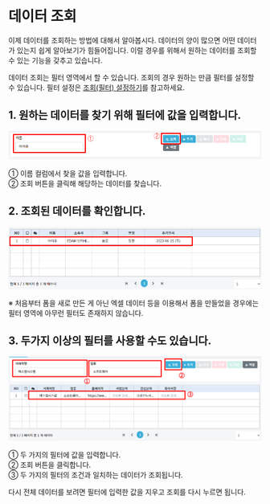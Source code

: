 # 데이터 조회
이제 데이터를 조회하는 방법에 대해서 알아봅시다. 데이터의 양이 많으면 어떤 데이터가 있는지 쉽게 알아보기가 힘들어집니다. 이럴 경우를 위해서 원하는 데이터를 조회할 수 있는 기능을 갖추고 있습니다.

데이터 조회는 필터 영역에서 할 수 있습니다. 조회의 경우 원하는 만큼 필터를 설정할 수 있습니다. 필터 설정은 [조회(필터) 설정하기](./7-form-design/4-filter-setting.md)를 참고하세요.

## 1. 원하는 데이터를 찾기 위해 필터에 값을 입력합니다.

![원하는 데이터를 찾기 위해 필터에 값을 입력합니다](/media/image88.png)

①	이름 컬럼에서 찾을 값을 입력합니다.<br>
②	조회 버튼을 클릭해 해당하는 데이터를 찾습니다.

## 2. 조회된 데이터를 확인합니다.

![조회된 데이터를 확인합니다](/media/image89.png)

※ 처음부터 폼을 새로 만든 게 아닌 엑셀 데이터 등을 이용해서 폼을 만들었을 경우에는 필터 영역에 아무런 필터도 존재하지 않습니다.

## 3. 두가지 이상의 필터를 사용할 수도 있습니다.

![두가지 이상의 필터를 사용할 수도 있습니다](/media/image90.png)

①	두 가지의 필터에 값을 입력합니다.<br>
②	조회 버튼을 클릭합니다.<br>
③	두 가지의 필터의 조건과 일치하는 데이터가 조회됩니다.

다시 전체 데이터를 보려면 필터에 입력한 값을 지우고 조회를 다시 누르면 됩니다.